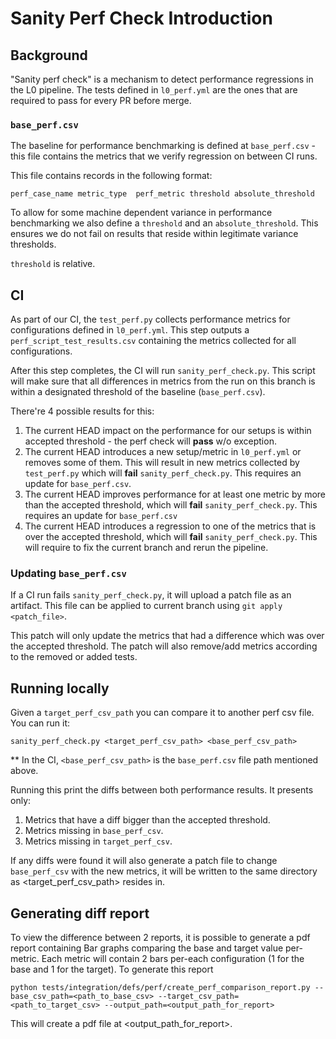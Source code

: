 # Sanity Perf Check Introduction

## Background
"Sanity perf check" is a mechanism to detect performance regressions in the L0 pipeline.
The tests defined in `l0_perf.yml` are the ones that are required to pass for every PR before merge.

### `base_perf.csv`
The baseline for performance benchmarking is defined at `base_perf.csv` - this file contains the metrics that we verify regression on between CI runs.

This file contains records in the following format:
```
perf_case_name metric_type	perf_metric	threshold absolute_threshold
```

To allow for some machine dependent variance in performance benchmarking we also define a `threshold` and an `absolute_threshold`. This ensures we do not fail on results that reside within legitimate variance thresholds.

`threshold` is relative.

## CI
As part of our CI, the `test_perf.py` collects performance metrics for configurations defined in `l0_perf.yml`. This step outputs a `perf_script_test_results.csv` containing the metrics collected for all configurations.

After this step completes, the CI will run `sanity_perf_check.py`. This script will make sure that all differences in metrics from the run on this branch is within a designated threshold of the baseline (`base_perf.csv`).

There're 4 possible results for this:
1. The current HEAD impact on the performance for our setups is within accepted threshold - the perf check will **pass** w/o exception.
2. The current HEAD introduces a new setup/metric in `l0_perf.yml` or removes some of them. This will result in new metrics collected by `test_perf.py` which will **fail** `sanity_perf_check.py`. This requires an update for `base_perf.csv`.
3. The current HEAD improves performance for at least one metric by more than the accepted threshold, which will **fail** `sanity_perf_check.py`. This requires an update for `base_perf.csv`
4. The current HEAD introduces a regression to one of the metrics that is over the accepted threshold, which will **fail** `sanity_perf_check.py`. This will require to fix the current branch and rerun the pipeline.

### Updating `base_perf.csv`
If a CI run fails `sanity_perf_check.py`, it will upload a patch file as an artifact. This file can be applied to current branch using `git apply <patch_file>`.

This patch will only update the metrics that had a difference which was over the accepted threshold. The patch will also remove/add metrics according to the removed or added tests.

## Running locally
Given a `target_perf_csv_path` you can compare it to another perf csv file.
You can run it:
```
sanity_perf_check.py <target_perf_csv_path> <base_perf_csv_path>
```
** In the CI, `<base_perf_csv_path>` is the `base_perf.csv` file path mentioned above.

Running this print the diffs between both performance results. It presents only:
1. Metrics that have a diff bigger than the accepted threshold.
2. Metrics missing in `base_perf_csv`.
3. Metrics missing in `target_perf_csv`.

If any diffs were found it will also generate a patch file to change `base_perf_csv`  with the new metrics, it will be written to the same directory as <target_perf_csv_path> resides in.


## Generating diff report
To view the difference between 2 reports, it is possible to generate a pdf report containing Bar graphs comparing the base and target value per-metric. Each metric will contain 2 bars per-each configuration (1 for the base and 1 for the target).
To generate this report
```
python tests/integration/defs/perf/create_perf_comparison_report.py --base_csv_path=<path_to_base_csv> --target_csv_path=<path_to_target_csv> --output_path=<output_path_for_report>
```

This will create a pdf file at <output_path_for_report>.
